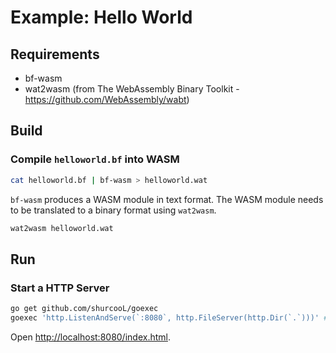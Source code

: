 # Example: Hello World

## Requirements

* bf-wasm
* wat2wasm (from The WebAssembly Binary Toolkit - https://github.com/WebAssembly/wabt)

## Build

### Compile `helloworld.bf` into WASM

```bash
cat helloworld.bf | bf-wasm > helloworld.wat
```

`bf-wasm` produces a WASM module in text format. The WASM module needs to be translated to a binary format using `wat2wasm`.

```bash
wat2wasm helloworld.wat
```

## Run

### Start a HTTP Server

```bash
go get github.com/shurcooL/goexec
goexec 'http.ListenAndServe(`:8080`, http.FileServer(http.Dir(`.`)))' # Start a HTTP server
```

Open [http://localhost:8080/index.html](http://localhost:8080/index.html).